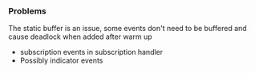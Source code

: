 ### Problems 
The static buffer is an issue, some events don't need to be buffered and cause deadlock when added after warm up
 - subscription events in subscription handler
 - Possibly indicator events